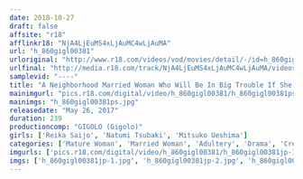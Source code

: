 ```yaml
---
date: 2018-10-27
draft: false
affsite: "r18"
afflinkr18: "NjA4LjEuMS4xLjAuMC4wLjAuMA"
url: "h_860gigl00381"
urloriginal: "http://www.r18.com/videos/vod/movies/detail/-/id=h_860gigl00381"
urlfinal: "http://media.r18.com/track/NjA4LjEuMS4xLjAuMC4wLjAuMA/videos/vod/movies/detail/-/id=h_860gigl00381"
samplevid: "----"
title: "A Neighborhood Married Woman Who Will Be In Big Trouble If She's Caught Is Hungry For Young And Rock Hard Cock, And She Won't Let The Kid Next Door Go Home Until She's Had Her Fun 3"
mainimgurl: "pics.r18.com/digital/video/h_860gigl00381/h_860gigl00381ps.jpg"
mainimgs: "h_860gigl00381ps.jpg"
releasedate: "May 26, 2017"
duration: 239
productioncomp: "GIGOLO (Gigolo)"
girls: ['Reika Saijo', 'Natumi Tsubaki', 'Mitsuko Ueshima']
categories: ['Mature Woman', 'Married Woman', 'Adultery', 'Drama', 'Creampie', 'Over 4 Hours', 'Hi-Def']
imgurls: ['pics.r18.com/digital/video/h_860gigl00381/h_860gigl00381jp-1.jpg', 'pics.r18.com/digital/video/h_860gigl00381/h_860gigl00381jp-2.jpg', 'pics.r18.com/digital/video/h_860gigl00381/h_860gigl00381jp-3.jpg', 'pics.r18.com/digital/video/h_860gigl00381/h_860gigl00381jp-4.jpg', 'pics.r18.com/digital/video/h_860gigl00381/h_860gigl00381jp-5.jpg', 'pics.r18.com/digital/video/h_860gigl00381/h_860gigl00381jp-6.jpg', 'pics.r18.com/digital/video/h_860gigl00381/h_860gigl00381jp-7.jpg', 'pics.r18.com/digital/video/h_860gigl00381/h_860gigl00381jp-8.jpg', 'pics.r18.com/digital/video/h_860gigl00381/h_860gigl00381jp-9.jpg', 'pics.r18.com/digital/video/h_860gigl00381/h_860gigl00381jp-10.jpg', 'pics.r18.com/digital/video/h_860gigl00381/h_860gigl00381jp-11.jpg', 'pics.r18.com/digital/video/h_860gigl00381/h_860gigl00381jp-12.jpg', 'pics.r18.com/digital/video/h_860gigl00381/h_860gigl00381jp-13.jpg', 'pics.r18.com/digital/video/h_860gigl00381/h_860gigl00381jp-14.jpg', 'pics.r18.com/digital/video/h_860gigl00381/h_860gigl00381jp-15.jpg', 'pics.r18.com/digital/video/h_860gigl00381/h_860gigl00381jp-16.jpg', 'pics.r18.com/digital/video/h_860gigl00381/h_860gigl00381jp-17.jpg', 'pics.r18.com/digital/video/h_860gigl00381/h_860gigl00381jp-18.jpg', 'pics.r18.com/digital/video/h_860gigl00381/h_860gigl00381jp-19.jpg', 'pics.r18.com/digital/video/h_860gigl00381/h_860gigl00381jp-20.jpg']
imgs: ['h_860gigl00381jp-1.jpg', 'h_860gigl00381jp-2.jpg', 'h_860gigl00381jp-3.jpg', 'h_860gigl00381jp-4.jpg', 'h_860gigl00381jp-5.jpg', 'h_860gigl00381jp-6.jpg', 'h_860gigl00381jp-7.jpg', 'h_860gigl00381jp-8.jpg', 'h_860gigl00381jp-9.jpg', 'h_860gigl00381jp-10.jpg', 'h_860gigl00381jp-11.jpg', 'h_860gigl00381jp-12.jpg', 'h_860gigl00381jp-13.jpg', 'h_860gigl00381jp-14.jpg', 'h_860gigl00381jp-15.jpg', 'h_860gigl00381jp-16.jpg', 'h_860gigl00381jp-17.jpg', 'h_860gigl00381jp-18.jpg', 'h_860gigl00381jp-19.jpg', 'h_860gigl00381jp-20.jpg']
---
```


